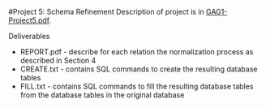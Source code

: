 #Project 5: Schema Refinement
Description of project is in [GAG1-Project5.pdf](GAG1-Project5.pdf).

Deliverables
* REPORT.pdf - describe for each relation the normalization process as described in Section 4
* CREATE.txt - contains SQL commands to create the resulting database tables
* FILL.txt - contains SQL commands to fill the resulting database tables from the database tables in the original database
